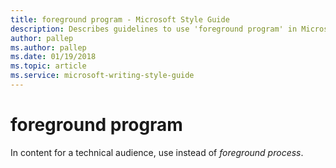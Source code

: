```yaml
---
title: foreground program - Microsoft Style Guide
description: Describes guidelines to use 'foreground program' in Microsoft documents. In content for a technical audience.
author: pallep
ms.author: pallep
ms.date: 01/19/2018
ms.topic: article
ms.service: microsoft-writing-style-guide
---
```


# foreground program

In content for a technical audience, use instead of *foreground process*.
